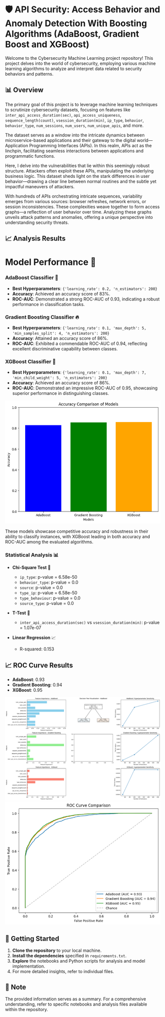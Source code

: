 # 🛡️ API Security: Access Behavior and Anomaly Detection With Boosting Algorithms (AdaBoost, Gradient Boost and XGBoost)

Welcome to the Cybersecurity Machine Learning project repository! This project delves into the world of cybersecurity, employing various machine learning algorithms to analyze and interpret data related to security behaviors and patterns.

## 📊 Overview

The primary goal of this project is to leverage machine learning techniques to scrutinize cybersecurity datasets, focusing on features like `inter_api_access_duration(sec)`, `api_access_uniqueness`, `sequence_length(count)`, `vsession_duration(min)`, `ip_type`, `behavior`, `behavior_type`, `num_sessions`, `num_users`, `num_unique_apis`, and more.

The dataset serves as a window into the intricate dynamics between microservice-based applications and their gateway to the digital world—Application Programming Interfaces (APIs). In this realm, APIs act as the linchpin, facilitating seamless interactions between applications and programmatic functions.

Here, I delve into the vulnerabilities that lie within this seemingly robust structure. Attackers often exploit these APIs, manipulating the underlying business logic. This dataset sheds light on the stark differences in user behavior—drawing a clear line between normal routines and the subtle yet impactful maneuvers of attackers.

With hundreds of APIs orchestrating intricate sequences, variability emerges from various sources: browser refreshes, network errors, or session inconsistencies. These complexities weave together to form access graphs—a reflection of user behavior over time. Analyzing these graphs unveils attack patterns and anomalies, offering a unique perspective into understanding security threats.

## 📈 Analysis Results

# Model Performance 🤖


### AdaBoost Classifier 🚀
- **Best Hyperparameters**: `{'learning_rate': 0.2, 'n_estimators': 200}`
- **Accuracy**: Achieved an accuracy score of 83%.
- **ROC-AUC**: Demonstrated a strong ROC-AUC of 0.93, indicating a robust performance in classification tasks.

### Gradient Boosting Classifier 🔥
- **Best Hyperparameters**: `{'learning_rate': 0.1, 'max_depth': 5, 'min_samples_split': 4, 'n_estimators': 200}`
- **Accuracy**: Attained an accuracy score of 86%.
- **ROC-AUC**: Exhibited a commendable ROC-AUC of 0.94, reflecting excellent discriminative capability between classes.

### XGBoost Classifier 🌟
- **Best Hyperparameters**: `{'learning_rate': 0.1, 'max_depth': 7, 'min_child_weight': 5, 'n_estimators': 200}`
- **Accuracy**: Achieved an accuracy score of 86%.
- **ROC-AUC**: Demonstrated an impressive ROC-AUC of 0.95, showcasing superior performance in distinguishing classes.

![Image Description](Accuracy-01.png)


These models showcase competitive accuracy and robustness in their ability to classify instances, with XGBoost leading in both accuracy and ROC-AUC among the evaluated algorithms.

### Statistical Analysis 📊

- **Chi-Square Test** 🧮
    - `ip_type`: p-value = 6.58e-50
    - `behavior_type`: p-value = 0.0
    - `source`: p-value = 0.0
    - `type_ip`: p-value = 6.58e-50
    - `type_behaviour`: p-value = 0.0
    - `source_type`: p-value = 0.0

- **T-Test** 📝
    - `inter_api_access_duration(sec)` vs `vsession_duration(min)`: p-value = 1.07e-07

- **Linear Regression** 📈
    - R-squared: 0.153

## 📈 ROC Curve Results

- **AdaBoost**: 0.93
- **Gradient Boosting**: 0.94
- **XGBoost**: 0.95

![Image Description](Feature_Importance.png)
![Image Description](ROC_Comparisons.png)


## 🚀 Getting Started

1. **Clone the repository** to your local machine.
2. **Install the dependencies** specified in `requirements.txt`.
3. **Explore** the notebooks and Python scripts for analysis and model implementation.
4. For more detailed insights, refer to individual files.

## 📌 Note

The provided information serves as a summary. For a comprehensive understanding, refer to specific notebooks and analysis files available within the repository.
